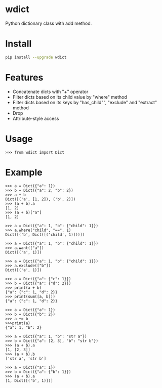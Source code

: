 # wdict
Python dictionary class with add method.

# Install

```sh
pip install --upgrade wdict
```

# Features
* Concatenate dicts with "+" operator
* Filter dicts based on its child value by "where" method 
* Filter dicts based on its keys by "has_child"", "exclude" and "extract" method
* Drop 
* Attribute-style access

# Usage
```
>>> from wdict import Dict
```

# Example
```
>>> a = Dict({"a": 1}) 
>>> b = Dict({"a": 2, "b": 2})
>>> a + b
Dict([('a', [1, 2]), ('b', 2)])
>>> (a + b).a
[1, 2]
>>> (a + b)["a"]
[1, 2]

>>> a = Dict({"a": 1, "b": {"child": 1}}) 
>>> a.where("child", "==", 1)
Dict([('b', Dict([('child', 1)]))])

>>> a = Dict({"a": 1, "b": {"child": 1}}) 
>>> a.want(["a"])
Dict([('a', 1)])

>>> a = Dict({"a": 1, "b": {"child": 1}}) 
>>> a.exclude(["b"])
Dict([('a', 1)])

>>> a = Dict({"a": {"c": 1}}) 
>>> b = Dict({"a": {"d": 2}})
>>> print(a + b)
{"a": {"c": 1, "d": 2}}
>>> print(sum([a, b]))
{"a": {"c": 1, "d": 2}}

>>> a = Dict({"a": 1}) 
>>> b = Dict({"b": 2})
>>> a += b
>>>print(a)
{"a": 1, "b": 2}

>>> a = Dict({"a": 1, "b": "str a"}) 
>>> b = Dict({"a": [2, 3], "b": "str b"})
>>> (a + b).a
[1, [2, 3]]
>>> (a + b).b
['str a', 'str b']

>>> a = Dict({"a": 1}) 
>>> b = Dict({"a": {"b": 1}})
>>> (a + b).a
[1, Dict([('b', 1)])]
```
